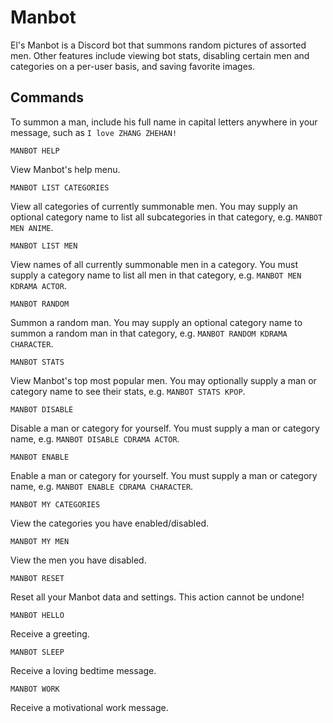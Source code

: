 # Manbot

El's Manbot is a Discord bot that summons random pictures of assorted men. Other features include viewing bot stats, disabling certain men and categories on a per-user basis, and saving favorite images.

## Commands
To summon a man, include his full name in capital letters anywhere in your message, such as ```I love ZHANG ZHEHAN!``` 

```MANBOT HELP```

View Manbot's help menu.

```MANBOT LIST CATEGORIES```

View all categories of currently summonable men. You may supply an optional category name to list all subcategories in that category, e.g. ```MANBOT MEN ANIME```.

```MANBOT LIST MEN```

View names of all currently summonable men in a category. You must supply a category name to list all men in that category, e.g. ```MANBOT MEN KDRAMA ACTOR```.

```MANBOT RANDOM```

Summon a random man. You may supply an optional category name to summon a random man in that category, e.g. ```MANBOT RANDOM KDRAMA CHARACTER```.

```MANBOT STATS```

View Manbot's top most popular men. You may optionally supply a man or category name to see their stats, e.g. ```MANBOT STATS KPOP```.

```MANBOT DISABLE```

Disable a man or category for yourself. You must supply a man or category name, e.g. ```MANBOT DISABLE CDRAMA ACTOR```.

```MANBOT ENABLE```

Enable a man or category for yourself. You must supply a man or category name, e.g. ```MANBOT ENABLE CDRAMA CHARACTER```.

```MANBOT MY CATEGORIES```

View the categories you have enabled/disabled.

```MANBOT MY MEN```

View the men you have disabled.

```MANBOT RESET```

Reset all your Manbot data and settings. This action cannot be undone!

```MANBOT HELLO```

Receive a greeting.

```MANBOT SLEEP```

Receive a loving bedtime message.

```MANBOT WORK```

Receive a motivational work message.

